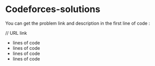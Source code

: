 # Codeforces-solutions
You can get the problem link and description in the first line of code :

 // URL link 
 
* lines of code 
* lines of code
* lines of code
* lines of code
